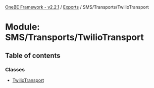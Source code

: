 [OneBE Framework - v2.2.1](../README.md) / [Exports](../modules.md) / SMS/Transports/TwilioTransport

# Module: SMS/Transports/TwilioTransport

## Table of contents

### Classes

- [TwilioTransport](../classes/SMS_Transports_TwilioTransport.TwilioTransport.md)
